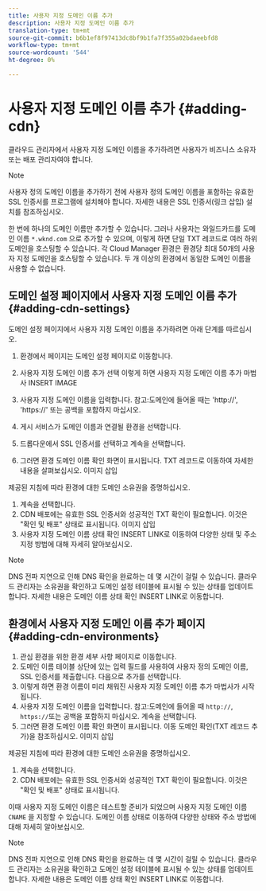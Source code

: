 ```yaml
---
title: 사용자 지정 도메인 이름 추가
description: 사용자 지정 도메인 이름 추가
translation-type: tm+mt
source-git-commit: b6b1ef8f97413dc8bf9b1fa7f355a02bdaeebfd8
workflow-type: tm+mt
source-wordcount: '544'
ht-degree: 0%

---
```



# 사용자 지정 도메인 이름 추가 {#adding-cdn}

클라우드 관리자에서 사용자 지정 도메인 이름을 추가하려면 사용자가 비즈니스 소유자 또는 배포 관리자여야 합니다.

>[!NOTE]
>사용자 정의 도메인 이름을 추가하기 전에 사용자 정의 도메인 이름을 포함하는 유효한 SSL 인증서를 프로그램에 설치해야 합니다. 자세한 내용은 SSL 인증서(링크 삽입) 설치를 참조하십시오.

한 번에 하나의 도메인 이름만 추가할 수 있습니다. 그러나 사용자는 와일드카드를 도메인 이름 `*.wknd.com` 으로 추가할 수 있으며, 이렇게 하면 단일 TXT 레코드로 여러 하위 도메인을 호스팅할 수 있습니다.
각 Cloud Manager 환경은 환경당 최대 50개의 사용자 지정 도메인을 호스팅할 수 있습니다.
두 개 이상의 환경에서 동일한 도메인 이름을 사용할 수 없습니다.

## 도메인 설정 페이지에서 사용자 지정 도메인 이름 추가 {#adding-cdn-settings}

도메인 설정 페이지에서 사용자 지정 도메인 이름을 추가하려면 아래 단계를 따르십시오.

1. 환경에서 페이지는 도메인 설정 페이지로 이동합니다.

1. 사용자 지정 도메인 이름 추가 선택 이렇게 하면 사용자 지정 도메인 이름 추가 마법사 INSERT IMAGE

1. 사용자 지정 도메인 이름을 입력합니다. 참고:도메인에 들어올 때는 &#39;http://&#39;, &#39;https://&#39; 또는 공백을 포함하지 마십시오.

1. 게시 서비스가 도메인 이름과 연결될 환경을 선택합니다.

1. 드롭다운에서 SSL 인증서를 선택하고 계속을 선택합니다.

1. 그러면 환경 도메인 이름 확인 화면이 표시됩니다. TXT 레코드로 이동하여 자세한 내용을 살펴보십시오. 이미지 삽입

제공된 지침에 따라 환경에 대한 도메인 소유권을 증명하십시오.

1. 계속을 선택합니다.
1. CDN 배포에는 유효한 SSL 인증서와 성공적인 TXT 확인이 필요합니다. 이것은 &quot;확인 및 배포&quot; 상태로 표시됩니다.  이미지 삽입
1. 사용자 지정 도메인 이름 상태 확인 INSERT LINK로 이동하여 다양한 상태 및 주소 지정 방법에 대해 자세히 알아보십시오.

>[!NOTE]
>DNS 전파 지연으로 인해 DNS 확인을 완료하는 데 몇 시간이 걸릴 수 있습니다. 클라우드 관리자는 소유권을 확인하고 도메인 설정 테이블에 표시될 수 있는 상태를 업데이트합니다. 자세한 내용은 도메인 이름 상태 확인 INSERT LINK로 이동합니다.

## 환경에서 사용자 지정 도메인 이름 추가 페이지 {#adding-cdn-environments}

1. 관심 환경을 위한 환경 세부 사항 페이지로 이동합니다.
1. 도메인 이름 테이블 상단에 있는 입력 필드를 사용하여 사용자 정의 도메인 이름, SSL 인증서를 제출합니다. 다음으로 추가를 선택합니다.
1. 이렇게 하면 환경 이름이 미리 채워진 사용자 지정 도메인 이름 추가 마법사가 시작됩니다.
1. 사용자 지정 도메인 이름을 입력합니다. 참고:도메인에 들어올 때 `http://`, `https://`또는 공백을 포함하지 마십시오. 계속을 선택합니다.
1. 그러면 환경 도메인 이름 확인 화면이 표시됩니다. 이동 도메인 확인(TXT 레코드 추가)을 참조하십시오. 이미지 삽입

제공된 지침에 따라 환경에 대한 도메인 소유권을 증명하십시오.

1. 계속을 선택합니다.
1. CDN 배포에는 유효한 SSL 인증서와 성공적인 TXT 확인이 필요합니다. 이것은 &quot;확인 및 배포&quot; 상태로 표시됩니다.

이때 사용자 지정 도메인 이름은 테스트할 준비가 되었으며 사용자 지정 도메인 이름 `CNAME` 을 지정할 수 있습니다. 도메인 이름 상태로 이동하여 다양한 상태와 주소 방법에 대해 자세히 알아보십시오.

>[!NOTE]
>DNS 전파 지연으로 인해 DNS 확인을 완료하는 데 몇 시간이 걸릴 수 있습니다. 클라우드 관리자는 소유권을 확인하고 도메인 설정 테이블에 표시될 수 있는 상태를 업데이트합니다. 자세한 내용은 도메인 이름 상태 확인 INSERT LINK로 이동합니다.

